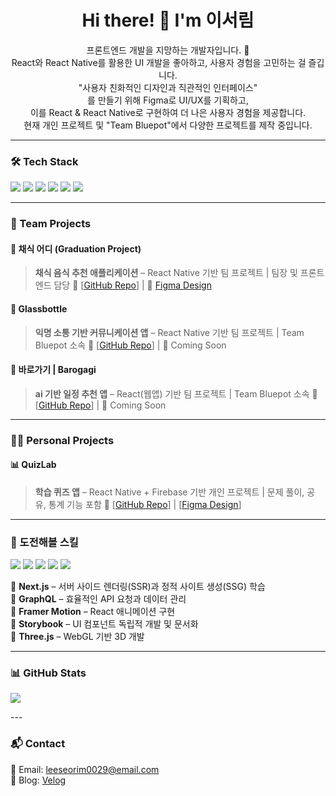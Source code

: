 <h1 align="center">Hi there! 👋 I'm 이서림 </h1>

<p align="center">
  프론트엔드 개발을 지망하는 개발자입니다. 🚀 <br/>
  React와 React Native를 활용한 UI 개발을 좋아하고, 사용자 경험을 고민하는 걸 즐깁니다. <br/>
  "사용자 친화적인 디자인과 직관적인 인터페이스"<br/>
  를 만들기 위해 Figma로 UI/UX를 기획하고, <br/>
  이를 React & React Native로 구현하여 더 나은 사용자 경험을 제공합니다.  <br/>
  현재 개인 프로젝트 및 "Team Bluepot"에서 다양한 프로젝트를 제작 중입니다.  
</p>

---

### 🛠 Tech Stack  

<p align="left">
  <img src="https://img.shields.io/badge/React-61DAFB?style=flat-square&logo=react&logoColor=black"/>
  <img src="https://img.shields.io/badge/React_Native-61DAFB?style=flat-square&logo=react&logoColor=black"/>
  <img src="https://img.shields.io/badge/TypeScript-3178C6?style=flat-square&logo=typescript&logoColor=white"/>
  <img src="https://img.shields.io/badge/Tailwind_CSS-06B6D4?style=flat-square&logo=tailwindcss&logoColor=white"/>
  <img src="https://img.shields.io/badge/Firebase-FFCA28?style=flat-square&logo=firebase&logoColor=black"/>
  <img src="https://img.shields.io/badge/Figma-F24E1E?style=flat-square&logo=figma&logoColor=white"/>
</p>

---

### 👥 Team Projects

#### 🌱 채식 어디 (Graduation Project)

> **채식 음식 추천 애플리케이션** – React Native 기반
> 팀 프로젝트 | 팀장 및 프론트엔드 담당
> 🔗 \[[GitHub Repo](https://github.com/VRRS-Project-Team-GitPage)] | 📱 [Figma Design](https://www.figma.com/proto/Iw4NxpHMFiyFo3bWT6CF3W/%EC%BA%A1%EC%8A%A4%ED%86%A4-%EB%94%94%EC%9E%90%EC%9D%B8-UI-%EC%B5%9C%EC%A2%85?page-id=2%3A647&node-id=2-1016&viewport=-1006%2C617%2C0.56&t=QrVBhkHL52KxprZd-1&scaling=contain&content-scaling=fixed)

#### 💬 Glassbottle

> **익명 소통 기반 커뮤니케이션 앱** – React Native 기반
> 팀 프로젝트 | Team Bluepot 소속
> 🔗 \[[GitHub Repo](https://github.com/T-BluePot/GlassBottle)] | 🚀 Coming Soon

#### 💬 바로가기 | Barogagi

> **ai 기반 일정 추천 앱** – React(웹앱) 기반
> 팀 프로젝트 | Team Bluepot 소속
> 🔗 \[[GitHub Repo](https://github.com/T-BluePot/barogagi-front)] | 🚀 Coming Soon

---

### 🙋‍♂️ Personal Projects

#### 📊 QuizLab

> **학습 퀴즈 앱** – React Native + Firebase 기반
> 개인 프로젝트 | 문제 풀이, 공유, 통계 기능 포함
> 🔗 \[[GitHub Repo](https://github.com/Leeseoleem/quizlab)] | \[[Figma Design](https://www.figma.com/proto/d5X4xySFdeqhXXMhwswDKe/QuizLab-design?page-id=5%3A310&node-id=270-3658&viewport=744%2C651%2C0.17&t=kfCwwFgvez4lWqIT-1&scaling=min-zoom&content-scaling=fixed&starting-point-node-id=242%3A2990)]

---

### 🎯 도전해볼 스킬  

<p align="left">
  <img src="https://img.shields.io/badge/Next.js-000000?style=flat-square&logo=nextdotjs&logoColor=white"/>
  <img src="https://img.shields.io/badge/GraphQL-E10098?style=flat-square&logo=graphql&logoColor=white"/>
  <img src="https://img.shields.io/badge/Framer_Motion-0055FF?style=flat-square&logo=framer&logoColor=white"/>
  <img src="https://img.shields.io/badge/Storybook-FF4785?style=flat-square&logo=storybook&logoColor=white"/>
  <img src="https://img.shields.io/badge/Three.js-000000?style=flat-square&logo=three.js&logoColor=white"/>
</p>

📌 **Next.js** – 서버 사이드 렌더링(SSR)과 정적 사이트 생성(SSG) 학습  
📌 **GraphQL** – 효율적인 API 요청과 데이터 관리  
📌 **Framer Motion** – React 애니메이션 구현  
📌 **Storybook** – UI 컴포넌트 독립적 개발 및 문서화  
📌 **Three.js** – WebGL 기반 3D 개발  

---

### 📊 GitHub Stats  

<p align="left">
  <img src="https://github-readme-stats.vercel.app/api?username=leeseoleem&show_icons=true&theme=tokyonight"/>
</p>
---

### 📬 Contact  

📧 Email: leeseorim0029@email.com  
📝 Blog: [Velog](https://velog.io/@leeseoleem1014)  
